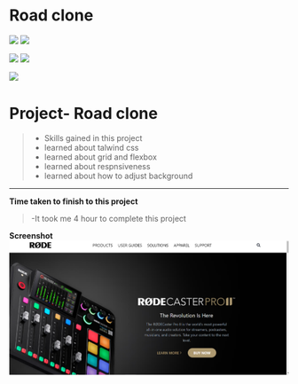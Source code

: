 # Road clone
![](https://img.shields.io/badge/Full%20stack--Js%20%20bootcamp-Ineuron%20-yellowgreen)
![](https://img.shields.io/badge/Hitesh%20choudhary-LCO-orange)

![](https://img.shields.io/badge/HTML-CSS-lightgrey)
![](https://img.shields.io/badge/--SHOPIFY-clone---yellowgreen)

![](https://img.shields.io/badge/Rishu%20srivastava-BCA-orange)

# **Project-** Road clone
>- Skills gained in this project
 >- learned about talwind css
 >- learned about grid and flexbox 
 >- learned about respnsiveness
 >- learned about how to adjust background
 
 ***
 **Time taken to finish to this project**
 
 >-It took me 4 hour to complete this project 

 **Screenshot**
 ![ROAD CLONE](./screenshot/rode.PNG)